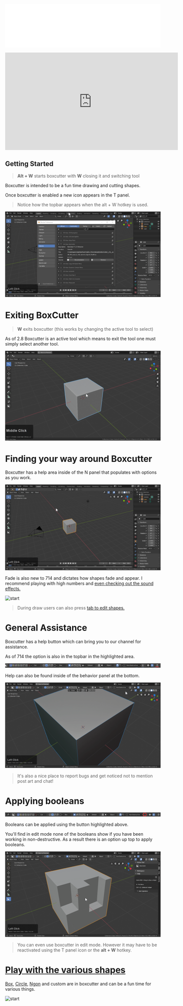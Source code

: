 ![header](img/banner.gif)

<iframe width="560" height="315" src="https://www.youtube.com/embed/H3093mifDoI" frameborder="0" allowfullscreen></iframe>

## Getting Started

> **Alt + W** starts boxcutter with **W** closing it and switching tool

Boxcutter is intended to be a fun time drawing and cutting shapes.

Once boxcutter is enabled a new icon appears in the T panel.

 > Notice how the topbar appears when the alt + W hotkey is used.

 ![start](img/getstart1/g1.gif)

# Exiting BoxCutter

> **W** exits boxcutter (this works by changing the active tool to select)

As of 2.8 Boxcutter is an active tool which means to exit the tool one must simply select another tool.

 ![start](img/getstart1/g6.gif)

# Finding your way around Boxcutter

Boxcutter has a help area inside of the N panel that populates with options as you work.

![start](img/getstart1/g2.gif)

Fade is also new to 714 and dictates how shapes fade and appear. I recommend playing with high numbers and [even checking out the sound effects.](fade.md)

![start](img/getstart1/g9.gif)

> During draw users can also press [tab to edit shapes.](dots.md)

# General Assistance

Boxcutter has a help button which can bring you to our channel for assistance.

As of 714 the option is also in the topbar in the highlighted area.

![start](img/getstart1/g7.png)

Help can also be found inside of the behavior panel at the bottom.

![start](img/getstart1/g5.gif)

> It's also a nice place to report bugs and get noticed not to mention post art and chat!

# Applying booleans

![start](img/getstart1/g8.png)

Booleans can be applied using the button highlighted above.

You'll find in edit mode none of the booleans show if you have been working in non-destructive. As a result there is an option up top to apply booleans.

![start](img/getstart1/g3.gif)

> You can even use boxcutter in edit mode. However it may have to be reactivated using the T panel icon or the **alt + W** hotkey.

# [Play with the various shapes](shapes.md)

[Box](shape_box.md), [Circle](shape_circle.md), [Ngon](shape_ngon.md) and custom are in boxcutter and can be a fun time for various things.

![start](img/getstart1/g4.gif)
